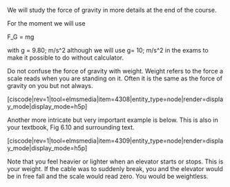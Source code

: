 We will study the force of gravity in more details at the end of the course. 

For the moment we will use 

<lrn-math inline> F_G = mg </lrn-math>

with  <lrn-math inline>g = 9.80\; m/s^2 </lrn-math> although we will use <lrn-math inline> g= 10\; m/s^2 </lrn-math> in the exams to make it possible to do without calculator. 

<lrndesign-sidenote label="Instructor Note" icon="bookmark" bg-color="#c2e5f2">
Do not confuse the force of gravity with weight. Weight refers to the force a scale reads when you are standing on it. Often it is the same as the force of gravity on you but not always. 
</lrndesign-sidenote>

[ciscode|rev=1|tool=elmsmedia|item=4308|entity_type=node|render=display_mode|display_mode=h5p]

Another more intricate but very important example is below. This is also in your textbook, Fig 6.10 and surrounding text.

[ciscode|rev=1|tool=elmsmedia|item=4309|entity_type=node|render=display_mode|display_mode=h5p]

Note that you feel heavier or lighter when an elevator starts or stops. This is your weight. If the cable was to suddenly break, you and the elevator would be in free fall and the scale would read zero. You would be weightless.